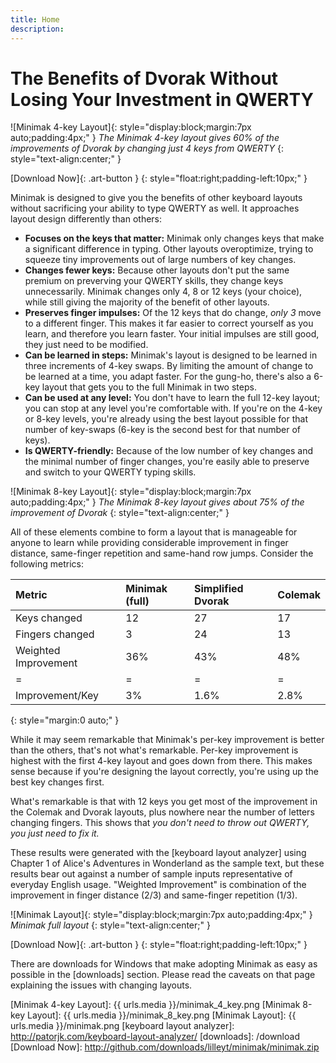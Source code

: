 ```yaml
---
title: Home
description:
---
```

The Benefits of Dvorak Without Losing Your Investment in QWERTY
===============================================================

![Minimak 4-key Layout]{: style="display:block;margin:7px auto;padding:4px;" }
_The Minimak 4-key layout gives 60% of the improvements of Dvorak by
changing just 4 keys from QWERTY_
{: style="text-align:center;" }

[Download Now]{: .art-button }
{: style="float:right;padding-left:10px;" }

Minimak is designed to give you the benefits of other keyboard layouts
without sacrificing your ability to type QWERTY as well.  It approaches
layout design differently than others:

- __Focuses on the keys that matter:__  Minimak only changes keys that
  make a significant difference in typing.  Other layouts overoptimize,
  trying to squeeze tiny improvements out of large numbers of key
  changes.
- __Changes fewer keys:__ Because other layouts don't put the same
  premium on preverving your QWERTY skills, they change keys
  unnecessarily.  Minimak changes only 4, 8 or 12 keys (your choice),
  while still giving the majority of the benefit of other layouts.
- __Preserves finger impulses:__ Of the 12 keys that do change, _only 3_
  move to a different finger.  This makes it far easier to correct
  yourself as you learn, and therefore you learn faster.  Your initial
  impulses are still good, they just need to be modified.
- __Can be learned in steps:__  Minimak's layout is designed to be
  learned in three increments of 4-key swaps.  By limiting the amount of
  change to be learned at a time, you adapt faster.  For the gung-ho,
  there's also a 6-key layout that gets you to the full Minimak in two
  steps.
- __Can be used at any level:__  You don't have to learn the full 12-key
  layout; you can stop at any level you're comfortable with.  If you're
  on the 4-key or 8-key levels, you're already using the best layout
  possible for that number of key-swaps (6-key is the second best for
  that number of keys).
- __Is QWERTY-friendly:__  Because of the low number of key changes and
  the minimal number of finger changes, you're easily able to preserve
  and switch to your QWERTY typing skills.

![Minimak 8-key Layout]{: style="display:block;margin:7px auto;padding:4px;" }
_The Minimak 8-key layout gives about 75% of the improvement of Dvorak_
{: style="text-align:center;" }

All of these elements combine to form a layout that is manageable for
anyone to learn while providing considerable improvement in finger
distance, same-finger repetition and same-hand row jumps.  Consider the
following metrics:

|Metric                 |Minimak (full) |Simplified Dvorak  |Colemak  |
|:-                     |:-             |:-                 |:-       |
|Keys changed           |12             |27                 |17       |
|Fingers changed        |3              |24                 |13       |
|Weighted Improvement   |36%            |43%                |48%      |
|=                      |=              |=                  |=        |
|Improvement/Key        |3%             |1.6%               |2.8%     |
{: style="margin:0 auto;" }

While it may seem remarkable that Minimak's per-key improvement is
better than the others, that's not what's remarkable.  Per-key
improvement is highest with the first 4-key layout and goes down from
there.  This makes sense because if you're designing the layout
correctly, you're using up the best key changes first.

What's remarkable is that with 12 keys you get most of the improvement
in the Colemak and Dvorak layouts, plus nowhere near the number of
letters changing fingers.  This shows that _you don't need to throw out
QWERTY, you just need to fix it._

These results were generated with the [keyboard layout analyzer] using
Chapter 1 of Alice's Adventures in Wonderland as the sample text, but
these results bear out against a number of sample inputs representative
of everyday English usage.  "Weighted Improvement" is combination of the
improvement in finger distance (2/3) and same-finger repetition (1/3).

![Minimak Layout]{: style="display:block;margin:7px auto;padding:4px;" }
_Minimak full layout_
{: style="text-align:center;" }

[Download Now]{: .art-button }
{: style="float:right;padding-left:10px;" }

There are downloads for Windows that make adopting Minimak as easy as
possible in the [downloads] section.  Please read the caveats on that
page explaining the issues with changing layouts.

[Minimak 4-key Layout]: {{ urls.media }}/minimak_4_key.png
[Minimak 8-key Layout]: {{ urls.media }}/minimak_8_key.png
[Minimak Layout]: {{ urls.media }}/minimak.png
[keyboard layout analyzer]: http://patorjk.com/keyboard-layout-analyzer/
[downloads]: /download
[Download Now]: http://github.com/downloads/lilleyt/minimak/minimak.zip
